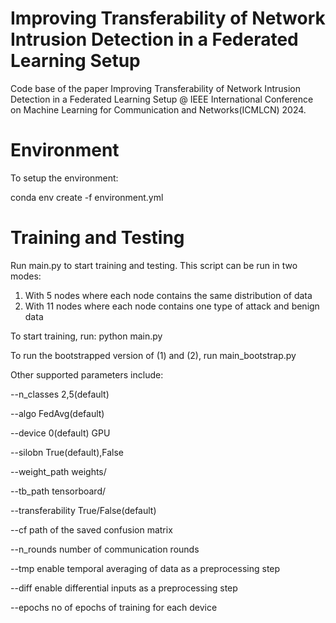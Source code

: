 # Improving Transferability of Network Intrusion Detection in a Federated Learning Setup

Code base of the paper Improving Transferability of Network Intrusion Detection in a Federated Learning Setup @ IEEE International Conference on Machine Learning for Communication and Networks(ICMLCN) 2024. 

# Environment

To setup the environment:

conda env create -f environment.yml

# Training and Testing

Run main.py to start training and testing. This script can be run in two modes: 

1) With 5 nodes where each node contains the same distribution of data
2) With 11 nodes where each node contains one type of attack and benign data

To start training, run: python main.py

To run the bootstrapped version of (1) and (2), run main_bootstrap.py

Other supported parameters include:

  --n_classes    2,5(default)

  --algo         FedAvg(default)

--device       0(default) GPU

--silobn       True(default),False

--weight_path  weights/

--tb_path      tensorboard/

--transferability True/False(default)

--cf           path of the saved confusion matrix

--n_rounds     number of communication rounds

--tmp          enable temporal averaging of data as a preprocessing step

--diff         enable differential inputs as a preprocessing step

--epochs       no of epochs of training for each device

